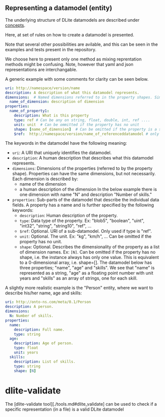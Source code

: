Representing a datamodel (entity)
----------------------------------

The underlying structure of DLite datamodels are described under [concepts].

Here, at set of rules on how to create a datamodel is presented.

Note that several other possibilities are avilable, and this can be seen in the
examples and tests present in the repository. 

We choose here to present only one method as mixing reprentation methods might 
be confusing. Note, however that yaml and json representations are interchangable.

A generic example with some comments for clarity can be seen below.

```yaml
uri: http://namespace/version/name
description: A description of what this datamodel represents.
dimensions:  # Named dimensions referred to in the property shapes. Simplest to represent it as a dict, set to {} if there are no dimensions
  name_of_dimension: description of dimension
properties:
  name_of_property1:
    description: What is this property
    type: ref # Can be any on string, float, double, int, ref ....
    unit: unit  # Can be ommitted if the property has no unit
    shape: [name_of_dimension]  # Can be omitted if the property is a scalar
    $ref:  http://namespace/version/name_of_referenceddatamodel # only if type is ref
```

The keywords in the datamodel have the following meaning:
* `uri`: A URI that uniquely identifies the datamodel.
* `description`: A human description that describes what this datamodel represents.
* `dimensions`: Dimensions of the properties (referred to by the property shape). Properties can have the same dimensions, but not necessarily. Each dimension is described by:
  - name of the dimension 
  - a human description of the dimension 
  In the below example there is one dimension with name "N" and description "Number of skills."
* `properties`: Sub-parts of the datamodel that describe the individual data fields. A property has a name and is further specified by the following keywords:
  - `description`: Human description of the property.
  - `type`: Data type of the property. Ex: "blob5", "boolean", "uint", "int32", "string", "string10", "ref", ...
  - `$ref`: Optional. URI of a sub-datamodel. Only used if type is "ref".
  - `unit`: Optional. The unit. Ex: "kg", "km/h", ... Can be omitted if the property has no unit.
  - `shape`: Optional. Describes the dimensionality of the property as a list of dimension names. Ex: `[N]`. Can be omitted if the property has no shape, i.e. the instance always has only one value. This is equivalent to a 0-dimensional array, i.e. shape=[].
  The datamodel below has three properties; "name", "age" and "skills". We see that "name" is represented as a string, "age" as a floating point number with unit years and "skills" as an array of strings, one for each skill.


A slightly more realistic example is the "Person" entity, where we want to describe his/her name, age and skills:

```yaml
uri: http://onto-ns.com/meta/0.1/Person
description: A person.
dimensions: 
  N: Number of skills.
properties:
  name:
    description: Full name.
    type: string
  age:
    description: Age of person.
    type: float
    unit: years
  skills:
    description: List of skills.
    type: string
    shape: [N]
```


dlite-validate
==============
The [dlite-validate tool][./tools.md#dlite_validate] can be used to check if a specific representation (in a file) is a valid DLite datamodel


[concepts]: https://sintef.github.io/dlite/user_guide/concepts.html
